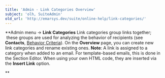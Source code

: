 ```yaml
---
title: 'Admin - Link Categories Overview'
subject: 'olh, SuiteAdmin'
old_url: 'http://emarsys.dev/suite/online-help/link-categories/'
---
```


**Admin menu -> **Link Categories** Link categories group links together;  these groups are used for analyzing the behavior of recipients (see **Contacts**, [Behavior Criteria](/olh/segment-details.md "Contacts – Segments – Segment Details")). On the **Overview** page, you can create new link categories and rename existing ones. **Note**: A link is assigned to a category when added to an email. For template-based emails, this is done in the Section Editor. When using your own HTML code, they are inserted via the **Insert Link** option.  

**